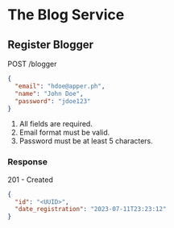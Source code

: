 # The Blog Service

## Register Blogger

POST /blogger
```json
{
  "email": "hdoe@apper.ph",
  "name": "John Doe",
  "password": "jdoe123"
}
```
1. All fields are required.
2. Email format must be valid.
3. Password must be at least 5 characters.

### Response
201 - Created
```json
{
  "id": "<UUID>",
  "date_registration": "2023-07-11T23:23:12"
}
```